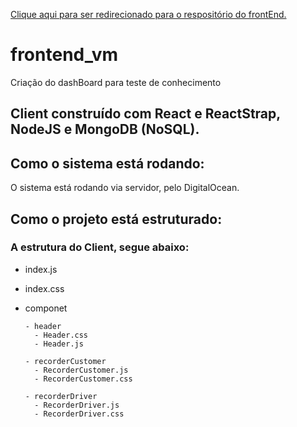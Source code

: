 [Clique aqui para ser redirecionado para o respositório do frontEnd.](https://github.com/pfelipe96/backend_vm/)

# frontend_vm
Criação do dashBoard para teste de conhecimento

## Client construído com React e ReactStrap, NodeJS e MongoDB (NoSQL).

## Como o sistema está rodando:

O sistema está rodando via servidor, pelo DigitalOcean.

## Como o projeto está estruturado:

### A estrutura do Client, segue abaixo:

- index.js
- index.css

- componet

      - header
        - Header.css
        - Header.js
        
      - recorderCustomer
        - RecorderCustomer.js
        - RecorderCustomer.css
        
      - recorderDriver
        - RecorderDriver.js
        - RecorderDriver.css
      
      
   

      
 
